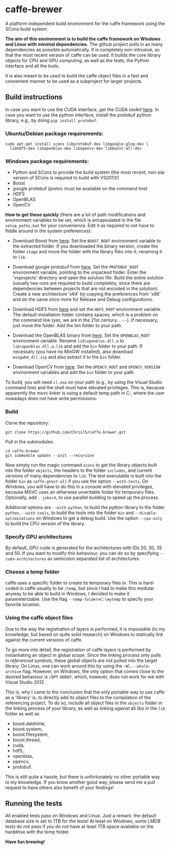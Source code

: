 # caffe-brewer

A platform independent build environment for the caffe framework using
the SCons build system.

__The aim of this environment is to build the caffe framework on Windows
and Linux with minimal dependencies.__ The github project pulls in as many
dependencies as possible automatically. It is completely non-intrusive,
so that the most recent version of caffe can be used. It builds the
core library objects for CPU and GPU computing, as well as the tests,
the Python interface and all the tools.

It is also meant to be used to build the caffe object files in a 
fast and convenient manner to be used as a subproject for larger 
projects.

## Build instructions

In case you want to use the CUDA interface, get the CUDA toolkit
[here](https://developer.nvidia.com/cuda-downloads). In case you want to use the python interface, install the protobuf python library, e.g., by doing `pip install protobuf`.

### Ubuntu/Debian package requirements:

    sudo apt-get install scons libprotobuf-dev libgoogle-glog-dev \
      libhdf5-dev libopenblas-dev libopencv-dev libboost-all-dev

### Windows package requirements:

* Python and SCons to provide the build system (the most recent, non-pip
version of SCons is required to build with VS2013!)
* Boost
* google protobuf (protoc must be available on the command line)
* HDF5
* OpenBLAS
* OpenCV

__How to get these quickly__ (there are a lot of path modifications and
environment variables to be set, which is encapsulated in the file
`setup_paths.bat` for your convenience. Edit it as required to not have
to fiddle around in the system preferences):

* Download Boost from [here](http://www.boost.org/users/download/). Set
the `BOOST_ROOT` environment variable to the extracted folder. If
you downloaded the binary version, create the folder `stage` and move
the folder with the library files into it; renaming it to `lib`.

* Download google protobuf from [here](https://developers.google.com/protocol-buffers/docs/downloads).
Set the `PROTOBUF_ROOT` environment variable, pointing to the unpacked
folder. Enter the 'vsprojects' directory and open the solution file.
Build the entire solution (usually two runs are required to build
completely, since there are dependencies between projects that are not
encoded in the solution). Create a new architecture 'x64' by copying 
the preferences from 'x86' and do the same once more for Release and
Debug configurations.

* Download HDF5 from [here](http://www.hdfgroup.org/HDF5/release/obtain5.html)
and set the `HDF5_ROOT` environment variable. The default installation
folder contains spaces, which is a problem on the command line (yes, we
are in the 21st century... -.-). If necessary, just move the folder.
Add the bin folder to your path.

* Download the OpenBLAS binary from [here](http://www.openblas.net/). Set the
`OPENBLAS_ROOT` environment variable. Rename `lib\openblas.dll.a` to
`lib\openblas.dll.a.lib` and add the `bin` folder to your path. If
necessary (you have no MinGW installed), also download `mingw64_dll.zip`
and also extract it to the `bin` folder.

* Download OpenCV from [here](http://opencv.org/downloads.html). Set
the `OPENCV_ROOT` and `OPENCV_VERSION` environment variables and add
the `bin` folder to your path.

To build, you will need `cl.exe` on your path (e.g., by using the
Visual Studio command line) and the shell must have elevated
privileges. This is, because apparently the msvc linker is using
a default temp path in C:\, where the user nowadays does not
have write permissions.

### Build

Clone the repository:

`git clone https://github.com/ChrislS/caffe-brewer.git`

Pull in the submodules:

~~~~~
cd caffe-brewer
git submodule update --init --recursive
~~~~~

Now simply run the magic command `scons` to get the library objects
built into the folder `objects`, the headers to the folder `includes`,
and current versions of many dependencies to `lib`. The test executable
is built into the folder `bin` as `caffe-gtest-all` if you use the option `--with-tests`. On Windows, you will have to do this in a console with elevated privileges, because MSVC uses an otherwise unwritable folder for temporary files. Optionally, add `--jobs=X`, to use parallel building to speed up the process.

Additional options are `--with-python`, to build the python library
to the folder `python`, `--with-tools`, to build the tools into the folder `bin` and `--disable-optimizations` on Windows to get a debug build.  Use the option `--cpu-only` to build the CPU version of the library.

### Specify GPU architectures

By default, GPU code is generated for the architectures with IDs
20, 30, 35 and 50. If you want to modify this behaviour, you can do
so by specifying `--cuda-architectures` as semicolon separated list
of architectures.

### Choose a temp folder

caffe uses a specific folder to create its temporary files in. This
is hard-coded in caffe usually to be `/temp`, but since I had to make
this modular anyway to be able to build in Windows, I decided to make
it parameterizable. Use the flag `--temp-folder=C:\mytemp` to specify
your favorite location.

### Using the caffe object files

Due to the way the registration of layers is performed, it is impossible
(to my knowledge, but based on quite solid research) on Windows to
statically link against the current versions of caffe.

To go more into
detail, the registration of caffe layers is performed by instantiating
an object in global scope. Since the linking process only pulls in
_referenced_ symbols, these global objects are not pulled into the
target library. On Linux, one can work around this by using the
`-Wl,--whole-archive` flag. However, on Windows, the only option that
comes close to the desired behaviour is `/OPT:NOREF`, which, however,
does not work for me with Visual Studio 2012.

This is, why I came to the conclusion that the only portable way to 
use caffe as a 'library' is, to directly add its object files to the
compilation of the referencing project. To do so, include all object
files in the `objects` folder in the linking process of your library,
as well as linking against all libs in the `lib` folder as well as

* boost.datetime,
* boost.system,
* boost.filesystem,
* boost.thread,
* cuda,
* hdf5,
* openblas,
* opencv,
* protobuf.

This is still quite a hassle, but there is unfortunately no other
portable way to my knowledge. If you know another good way, please
send me a pull request to have others also benefit of your findings!

## Running the tests

All enabled tests pass on Windows and Linux. Just a remark: the default database size is set to 1TB for the tests! At least on Windows, some LMDB tests do not pass if you do not have at least 1TB space available on the harddrive with the temp folder.

__Have fun brewing!__
